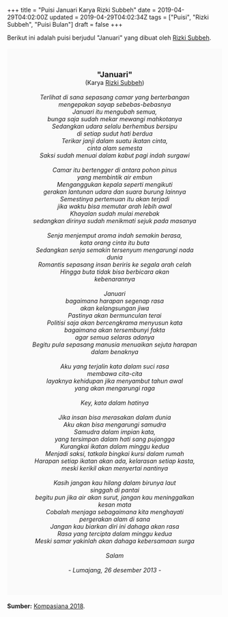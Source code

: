+++
title = "Puisi Januari Karya Rizki Subbeh"
date = 2019-04-29T04:02:00Z
updated = 2019-04-29T04:02:34Z
tags = ["Puisi", "Rizki Subbeh", "Puisi Bulan"]
draft = false
+++

<div dir="ltr" style="text-align: left;" trbidi="on"><div dir="ltr" style="text-align: left;" trbidi="on"><div dir="ltr" style="text-align: left;" trbidi="on"><div style="text-align: justify;">Berikut ini adalah puisi berjudul "Januari" yang dibuat oleh <a href="https://www.kompasiana.com/karyatulismulti" target="_blank">Rizki Subbeh</a>.</div><br /><div style="background: #FAFAFA; font-size: 14px; height: auto; margin: 0 auto; padding: 50px; text-align: center; width: auto;"><span style="font-size: 18px;"><b>"Januari"</b></span><br />(Karya <a href="https://www.sekata.web.id/tags/rizki-subbeh" target="_blank">Rizki Subbeh</a>)<br /><br /><i>Terlihat di sana sepasang camar yang berterbangan<br />mengepakan sayap sebebas-bebasnya<br />Januari itu mengubah semua,<br />bunga saja sudah mekar mewangi mahkotanya<br />Sedangkan udara selalu berhembus bersipu<br />di setiap sudut hati berdua<br />Terikar janji dalam suatu ikatan cinta,<br />cinta alam semesta<br />Saksi sudah menuai dalam kabut pagi indah surgawi<br /><br />Camar itu bertengger di antara pohon pinus<br />yang membintik air embun<br />Menganggukan kepala seperti mengikuti<br />gerakan lantunan udara dan suara burung lainnya<br />Semestinya pertemuan itu akan terjadi<br />jika waktu bisa memutar arah lebih awal<br />Khayalan sudah mulai merebak<br />sedangkan dirinya sudah menikmati sejuk pada masanya<br /><br />Senja menjemput aroma indah semakin berasa,<br />kata orang cinta itu buta<br />Sedangkan senja semakin tersenyum mengarungi nada dunia<br />Romantis sepasang insan beriris ke segala arah celah<br />Hingga buta tidak bisa berbicara akan<br />kebenarannya<br /><br />Januari<br />bagaimana harapan segenap rasa<br />akan kelangsungan jiwa<br />Pastinya akan bermunculan terai<br />Politisi saja akan bercengkrama menyusun kata<br />bagaimana akan tersembunyi fakta<br />agar semua selaras adanya<br />Begitu pula sepasang manusia menuaikan sejuta harapan<br />dalam benaknya<br /><br />Aku yang terjalin kata dalam suci rasa<br />membawa cita-cita<br />layaknya kehidupan jika menyambut tahun awal<br />yang akan mengarungi raga<br /><br />Key, kata dalam hatinya<br /><br />Jika insan bisa merasakan dalam dunia<br />Aku akan bisa mengarungi samudra<br />Samudra dalam impian kata,<br />yang tersimpan dalam hati sang pujangga<br />Kurangkai ikatan dalam minggu kedua<br />Menjadi saksi, tatkala bingkai kursi dalam rumah<br />Harapan setiap ikatan akan ada, kelarasan setiap kasta,<br />meski kerikil akan menyertai nantinya<br /><br />Kasih jangan kau hilang dalam birunya laut<br />singgah di pantai<br />begitu pun jika air akan surut, jangan kau meninggalkan<br />kesan mata<br />Cobalah menjaga sebagaimana kita menghayati<br />pergerakan alam di sana<br />Jangan kau biarkan diri ini dahaga akan rasa<br />Rasa yang tercipta dalam minggu kedua<br />Meski samar yakinlah akan dahaga kebersamaan surga<br /><br />Salam<br /><br />- Lumajang, 26 desember 2013 -</i> </div></div></div><br /><div style="text-align: justify;"><b>Sumber:</b> <a href="https://www.kompasiana.com/karyatulismulti/5ace2f925e13734b1d3eea23/puisi-januari" target="_blank">Kompasiana 2018</a>.</div></div>
